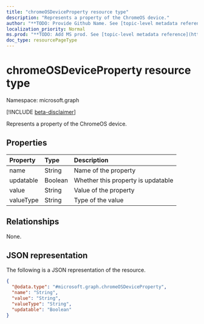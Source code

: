 ```yaml
---
title: "chromeOSDeviceProperty resource type"
description: "Represents a property of the ChromeOS device."
author: "**TODO: Provide Github Name. See [topic-level metadata reference](https://msgo.azurewebsites.net/add/document/guidelines/metadata.html#topic-level-metadata)**"
localization_priority: Normal
ms.prod: "**TODO: Add MS prod. See [topic-level metadata reference](https://msgo.azurewebsites.net/add/document/guidelines/metadata.html#topic-level-metadata)**"
doc_type: resourcePageType
---
```


# chromeOSDeviceProperty resource type

Namespace: microsoft.graph

[!INCLUDE [beta-disclaimer](../../includes/beta-disclaimer.md)]

Represents a property of the ChromeOS device.

## Properties
|Property|Type|Description|
|:---|:---|:---|
|name|String|Name of the property|
|updatable|Boolean|Whether this property is updatable|
|value|String|Value of the property|
|valueType|String|Type of the value|

## Relationships
None.

## JSON representation
The following is a JSON representation of the resource.
<!-- {
  "blockType": "resource",
  "@odata.type": "microsoft.graph.chromeOSDeviceProperty"
}
-->
``` json
{
  "@odata.type": "#microsoft.graph.chromeOSDeviceProperty",
  "name": "String",
  "value": "String",
  "valueType": "String",
  "updatable": "Boolean"
}
```

